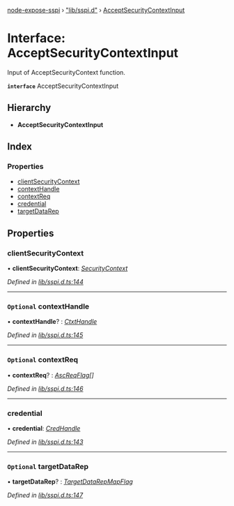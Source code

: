 [node-expose-sspi](../README.md) › ["lib/sspi.d"](../modules/_lib_sspi_d_.md) › [AcceptSecurityContextInput](_lib_sspi_d_.acceptsecuritycontextinput.md)

# Interface: AcceptSecurityContextInput

Input of AcceptSecurityContext function.

**`interface`** AcceptSecurityContextInput

## Hierarchy

* **AcceptSecurityContextInput**

## Index

### Properties

* [clientSecurityContext](_lib_sspi_d_.acceptsecuritycontextinput.md#clientsecuritycontext)
* [contextHandle](_lib_sspi_d_.acceptsecuritycontextinput.md#optional-contexthandle)
* [contextReq](_lib_sspi_d_.acceptsecuritycontextinput.md#optional-contextreq)
* [credential](_lib_sspi_d_.acceptsecuritycontextinput.md#credential)
* [targetDataRep](_lib_sspi_d_.acceptsecuritycontextinput.md#optional-targetdatarep)

## Properties

###  clientSecurityContext

• **clientSecurityContext**: *[SecurityContext](_lib_sspi_d_.securitycontext.md)*

*Defined in [lib/sspi.d.ts:144](https://github.com/jlguenego/node-expose-sspi/blob/15baf5f/lib/sspi.d.ts#L144)*

___

### `Optional` contextHandle

• **contextHandle**? : *[CtxtHandle](_lib_sspi_d_.ctxthandle.md)*

*Defined in [lib/sspi.d.ts:145](https://github.com/jlguenego/node-expose-sspi/blob/15baf5f/lib/sspi.d.ts#L145)*

___

### `Optional` contextReq

• **contextReq**? : *[AscReqFlag](../modules/_lib_flags_ascreqflag_d_.md#ascreqflag)[]*

*Defined in [lib/sspi.d.ts:146](https://github.com/jlguenego/node-expose-sspi/blob/15baf5f/lib/sspi.d.ts#L146)*

___

###  credential

• **credential**: *[CredHandle](_lib_sspi_d_.credhandle.md)*

*Defined in [lib/sspi.d.ts:143](https://github.com/jlguenego/node-expose-sspi/blob/15baf5f/lib/sspi.d.ts#L143)*

___

### `Optional` targetDataRep

• **targetDataRep**? : *[TargetDataRepMapFlag](../modules/_lib_flags_targetdatarepmapflag_d_.md#targetdatarepmapflag)*

*Defined in [lib/sspi.d.ts:147](https://github.com/jlguenego/node-expose-sspi/blob/15baf5f/lib/sspi.d.ts#L147)*
